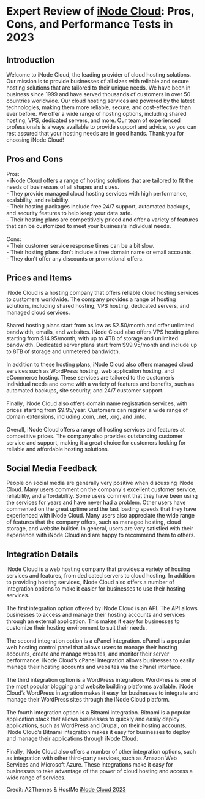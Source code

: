 <h1>Expert Review of <a href="https://a2themes.com/inode-cloud-reviews">iNode Cloud</a>: Pros, Cons, and Performance Tests in 2023</h1>
<h2>Introduction</h2>
Welcome to iNode Cloud, the leading provider of cloud hosting solutions. Our mission is to provide businesses of all sizes with reliable and secure hosting solutions that are tailored to their unique needs. We have been in business since 1999 and have served thousands of customers in over 50 countries worldwide. Our cloud hosting services are powered by the latest technologies, making them more reliable, secure, and cost-effective than ever before. We offer a wide range of hosting options, including shared hosting, VPS, dedicated servers, and more. Our team of experienced professionals is always available to provide support and advice, so you can rest assured that your hosting needs are in good hands. Thank you for choosing iNode Cloud!
<h2>Pros and Cons</h2>
Pros:<br>- iNode Cloud offers a range of hosting solutions that are tailored to fit the needs of businesses of all shapes and sizes.<br>- They provide managed cloud hosting services with high performance, scalability, and reliability.<br>- Their hosting packages include free 24/7 support, automated backups, and security features to help keep your data safe.<br>- Their hosting plans are competitively priced and offer a variety of features that can be customized to meet your business’s individual needs.<br><br>Cons:<br>- Their customer service response times can be a bit slow.<br>- Their hosting plans don’t include a free domain name or email accounts.<br>- They don’t offer any discounts or promotional offers.
<h2>Prices and Items</h2>
iNode Cloud is a hosting company that offers reliable cloud hosting services to customers worldwide. The company provides a range of hosting solutions, including shared hosting, VPS hosting, dedicated servers, and managed cloud services.<br><br>Shared hosting plans start from as low as $2.50/month and offer unlimited bandwidth, emails, and websites. iNode Cloud also offers VPS hosting plans starting from $14.95/month, with up to 4TB of storage and unlimited bandwidth. Dedicated server plans start from $99.95/month and include up to 8TB of storage and unmetered bandwidth.<br><br>In addition to these hosting plans, iNode Cloud also offers managed cloud services such as WordPress hosting, web application hosting, and eCommerce hosting. These services are tailored to the customer’s individual needs and come with a variety of features and benefits, such as automated backups, site security, and 24/7 customer support.<br><br>Finally, iNode Cloud also offers domain name registration services, with prices starting from $9.95/year. Customers can register a wide range of domain extensions, including .com, .net, .org, and .info.<br><br>Overall, iNode Cloud offers a range of hosting services and features at competitive prices. The company also provides outstanding customer service and support, making it a great choice for customers looking for reliable and affordable hosting solutions.
<h2>Social Media Feedback</h2>
People on social media are generally very positive when discussing iNode Cloud. Many users comment on the company's excellent customer service, reliability, and affordability. Some users comment that they have been using the services for years and have never had a problem. Other users have commented on the great uptime and the fast loading speeds that they have experienced with iNode Cloud. Many users also appreciate the wide range of features that the company offers, such as managed hosting, cloud storage, and website builder. In general, users are very satisfied with their experience with iNode Cloud and are happy to recommend them to others.
<h2>Integration Details</h2>
iNode Cloud is a web hosting company that provides a variety of hosting services and features, from dedicated servers to cloud hosting. In addition to providing hosting services, iNode Cloud also offers a number of integration options to make it easier for businesses to use their hosting services.<br><br>The first integration option offered by iNode Cloud is an API. The API allows businesses to access and manage their hosting accounts and services through an external application. This makes it easy for businesses to customize their hosting environment to suit their needs.<br><br>The second integration option is a cPanel integration. cPanel is a popular web hosting control panel that allows users to manage their hosting accounts, create and manage websites, and monitor their server performance. iNode Cloud’s cPanel integration allows businesses to easily manage their hosting accounts and websites via the cPanel interface.<br><br>The third integration option is a WordPress integration. WordPress is one of the most popular blogging and website building platforms available. iNode Cloud’s WordPress integration makes it easy for businesses to integrate and manage their WordPress sites through the iNode Cloud platform.<br><br>The fourth integration option is a Bitnami integration. Bitnami is a popular application stack that allows businesses to quickly and easily deploy applications, such as WordPress and Drupal, on their hosting accounts. iNode Cloud’s Bitnami integration makes it easy for businesses to deploy and manage their applications through iNode Cloud.<br><br>Finally, iNode Cloud also offers a number of other integration options, such as integration with other third-party services, such as Amazon Web Services and Microsoft Azure. These integrations make it easy for businesses to take advantage of the power of cloud hosting and access a wide range of services.
<p>Credit: A2Themes & HostMe <a href="https://a2themes.com/inode-cloud-reviews">iNode Cloud 2023</a></p>